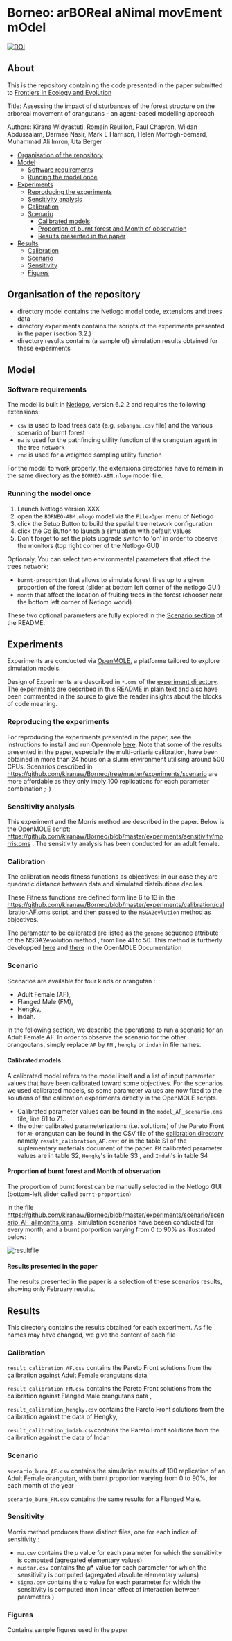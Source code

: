 # Borneo: arBOReal aNimal movEment mOdel

[![DOI](https://sandbox.zenodo.org/badge/DOI/10.5072/zenodo.1074440.svg)](https://sandbox.zenodo.org/record/1074440#.Yqx4eNJBxhH)

## About 

This is the repository containing the code presented in the paper submitted to [Frontiers in Ecology and Evolution](https://www.frontiersin.org/journals/ecology-and-evolution/sections/models-in-ecology-and-evolution#research-topics) 

Title: Assessing the impact of disturbances of the forest structure on the arboreal movement of orangutans - an agent-based modelling approach 

Authors: Kirana Widyastuti, Romain Reuillon, Paul Chapron, Wildan Abdussalam, Darmae Nasir, Mark E Harrison, Helen Morrogh-bernard, Muhammad Ali Imron, Uta Berger


  * [Organisation of the repository](https://github.com/kiranaw/Borneo#organisation-of-the-repository)
  * [Model](https://github.com/kiranaw/Borneo#model)
    + [Software requirements](https://github.com/kiranaw/Borneo#software-requirements)
    + [Running the model once](https://github.com/kiranaw/Borneo#running-the-model-once)
  * [Experiments](https://github.com/kiranaw/Borneo#experiments)
    + [Reproducing the experiments](https://github.com/kiranaw/Borneo#reproducing-the-experiments)
    + [Sensitivity analysis](https://github.com/kiranaw/Borneo#sensitivity-analysis)
    + [Calibration](https://github.com/kiranaw/Borneo#calibration)
    + [Scenario](https://github.com/kiranaw/Borneo#scenario)
      - [Calibrated models](https://github.com/kiranaw/Borneo#calibrated-models)
      - [Proportion of burnt forest and Month of observation](https://github.com/kiranaw/Borneo#proportion-of-burnt-forest-and-month-of-observation)
      - [Results presented in the paper](https://github.com/kiranaw/Borneo#results-presented-in-the-paper)
  * [Results](https://github.com/kiranaw/Borneo#results)
    + [Calibration](https://github.com/kiranaw/Borneo#calibration-1)
    + [Scenario](https://github.com/kiranaw/Borneo#scenario-1)
    + [Sensitivity](https://github.com/kiranaw/Borneo#sensitivity)
    + [Figures](https://github.com/kiranaw/Borneo#figures)


## Organisation of the repository 

 -  directory model contains the Netlogo model code, extensions and trees data
 -  directory experiments contains the scripts of the experiments presented in the paper  (section 3.2.)
 -  directory results contains (a sample of) simulation results obtained for these experiments



## Model 

### Software requirements

The model is built in [Netlogo](https://ccl.northwestern.edu/netlogo/download.shtml), version 6.2.2 and requires the following extensions: 
- `csv` is used to load trees data (e.g. `sebangau.csv` file) and the various scenario of burnt forest 
- `nw` is used for the pathfinding utility function of the orangutan agent in the tree network 
- `rnd` is used for a weighted sampling utility function

For the model to work properly, the extensions directories have to remain in the same directory as the `BORNEO-ABM.nlogo` model file.

### Running the model once

1. Launch Netlogo version XXX
2. open the `BORNEO-ABM.nlogo` model via the `File>Open` menu of Netlogo
3. click the Setup Button to build the spatial tree network configuration 
4. click the Go Button to launch a simulation with default values 
5. Don't forget to set the plots upgrade switch to 'on' in order to observe the monitors (top right corner of the Netlogo GUI)

Optionaly, You can select two environmental parameters that affect the trees network: 

- `burnt-proportion` that allows to simulate forest fires up to a given proportion of the forest (slider at bottom left corner of the netlogo GUI)
- `month` that affect the location of fruiting trees in the forest (chooser  near the bottom left corner of Netlogo world)

These two optional parameters are fully explored in the [Scenario section](https://github.com/kiranaw/Borneo#scenario) of the README.



## Experiments
Experiments are conducted via [OpenMOLE](next.openmole.org), a platforme tailored to explore simulation models.

Design of Experiments are described in `*.oms` of the [experiment directory](https://github.com/kiranaw/Borneo/tree/master/experiments). The experiments are described in this README in plain text and also have been commented in the source to give the reader insights about the blocks of code meaning.


### Reproducing the experiments

For reproducing the experiments presented in the paper, see the instructions to install and run Openmole [here](https://next.openmole.org/Download.html).
Note that some of the results presented in the paper, especially the multi-criteria calibration, have been obtained in more than 24 hours on a slurm environment utilising around 500 CPUs. Scenarios described in https://github.com/kiranaw/Borneo/tree/master/experiments/scenario are more affordable as they only imply 100 replications for each parameter combination ;-) 


### Sensitivity analysis 

This experiment and the Morris method are described in the paper. 
Below is the OpenMOLE script:   https://github.com/kiranaw/Borneo/blob/master/experiments/sensitivity/morris.oms .
The sensitivity analysis has been conducted for an adult female.



### Calibration 

The calibration needs fitness functions as objectives: in our case they are quadratic distance between data and simulated distributions deciles.

These Fitness functions are defined form line 6  to  13  in the https://github.com/kiranaw/Borneo/blob/master/experiments/calibration/calibrationAF.oms script, and then passed to the `NSGA2evlution` method as objectives.


The parameter to be calibrated are listed as the `genome` sequence attribute of the NSGA2evolution method , from line 41 to 50.
This method is furtherly developped [here](https://next.openmole.org/Genetic+Algorithms.html) and [there](https://next.openmole.org/Calibration.html) in the OpenMOLE Documentation 


### Scenario 


Scenarios are available for four kinds or orangutan : 
- Adult Female (AF), 
- Flanged Male (FM), 
- Hengky, 
- Indah.

In the following section, we describe the operations to run a scenario for an Adult Female AF. In order to observe the scenario for the other orangoutans,  simply replace `AF` by `FM` , `hengky` or `indah` in file names.


 
#### Calibrated models  


A calibrated model refers to the model itself and a list of input parameter values that have been calibrated toward some objectives. 
For the scenarios we used calibrated models, so some parameter values are now fixed to the solutions of the calibration experiments directly in the OpenMOLE scripts. 


- Calibrated parameter values can be found in the `model_AF_scenario.oms` file, line 61 to 71.
- the other calibrated parameterizations (i.e. solutions) of the Pareto Front for `AF` orangutan can be found in the CSV file of the [calibration directory](   https://github.com/kiranaw/Borneo/blob/master/results/calibration/) namely `result_calibration_AF.csv`;  or in the table S1 of the suplementary materials document of the paper. `FM` calibrated parameter values are in table S2, `Hengky`'s in table S3 , and `Indah`'s in table S4


#### Proportion of burnt forest and Month of observation


The proportion of burnt forest can be manually selected in the Netlogo GUI (bottom-left slider called `burnt-proportion`)


in the file https://github.com/kiranaw/Borneo/blob/master/experiments/scenario/scenario_AF_allmonths.oms , simulation scenarios have beeen conducted for every month, and a burnt porportion varying from 0 to 90% as illustrated below:

![resultfile](https://github.com/kiranaw/Borneo/blob/master/results/figures/scenario_illustration.png?raw=true)
 


#### Results presented in the paper 


The results presented in the paper is a selection of these scenarios results, showing only February results. 


## Results

This directory contains the results obtained for each experiment.
As file names may have changed, we give the content of each file 

### Calibration 

`result_calibration_AF.csv` contains the Pareto Front solutions from the calibration against Adult Female orangutans data, 

`result_calibration_FM.csv` contains the Pareto Front solutions from the calibration against Flanged Male  orangutans data , 

`result_calibration_hengky.csv` contains the Pareto Front solutions from the calibration against the data of Hengky,

`result_calibration_indah.csv`contains the Pareto Front solutions from the calibration against the data of Indah

### Scenario 

`scenario_burn_AF.csv` contains the simulation results of 100 replication of an Adult Female orangutan, with burnt proportion varying from 0 to 90%, for each month of the year 


`scenario_burn_FM.csv` contains the same results for a Flanged Male. 


### Sensitivity 


Morris method produces three distinct files, one for each indice of sensitivity : 

- `mu.csv` contains the $\mu$ value for each parameter for which the sensitivity is computed (agregated elementary values)
- `mustar.csv` contains the $\mu*$ value for each parameter for which the sensitivity is computed (agregated absolute elementary values)
- `sigma.csv` contains the $\sigma$ value for each parameter for which the sensitivity is computed (non linear effect of interaction between parameters )

### Figures 

Contains sample figures used in the paper



